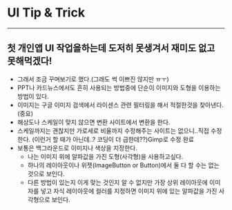 # UI Tip & Trick

***

## 첫 개인앱 UI 작업을하는데 도저히 못생겨서 재미도 없고 못해먹겠다!

  * 그래서 조금 꾸며보기로 했다.(그래도 썩 이쁘진 않지만 ㅠㅜ)
  * PPT나 카드뉴스에서도 흔히 사용되는 방법중에 단순이 이미지와 도형을 이용하는 방법이 있다.
  * 이미지는 구글 이미지 검색에서 라이센스 관련 필터링을 해서 적절한것을 찾아낸다.(중요)
  * 해상도나 스케일이 맞지 않으면 변환 사이트에서 변환을 한다.
  * 스케일까지는 괜찮지만 가로세로 비율까지 수정해주는 사이트는 없으니..직접 수정한다.
  (이런거 할 때가 아닌데..? 코딩이 더 급한데??)Gimp로 수정 완료
  * 보통은 백그라운드로 이미지나 색상을 지정한다.
    * 나는 이미지 위에 알파값을 가진 도형(사각형)을 사용하고싶다.
    * 하나의 레이아웃이나 위젯(ImageButton or Button)에서 둘 다 할 수는 없는 것으로 보인다.
    * 다른 방법이 있는지 이게 맞는 것인지 알 수 없지만 가장 상위 레이아웃에 이미자를 넣고 자식 레이아웃에 컬러를 지정하면 이미지 위에 있는 알파값을 가진 사각형으로 보인다.

